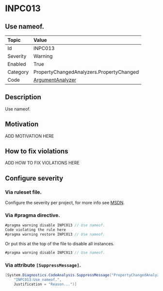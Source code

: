 # INPC013
## Use nameof.

| Topic    | Value
| :--      | :--
| Id       | INPC013
| Severity | Warning
| Enabled  | True
| Category | PropertyChangedAnalyzers.PropertyChanged
| Code     | [ArgumentAnalyzer]([ArgumentAnalyzer](https://github.com/DotNetAnalyzers/PropertyChangedAnalyzers/blob/master/PropertyChangedAnalyzers/NodeAnalyzers/ArgumentAnalyzer.cs))

## Description

Use nameof.

## Motivation

ADD MOTIVATION HERE

## How to fix violations

ADD HOW TO FIX VIOLATIONS HERE

<!-- start generated config severity -->
## Configure severity

### Via ruleset file.

Configure the severity per project, for more info see [MSDN](https://msdn.microsoft.com/en-us/library/dd264949.aspx).

### Via #pragma directive.
```C#
#pragma warning disable INPC013 // Use nameof.
Code violating the rule here
#pragma warning restore INPC013 // Use nameof.
```

Or put this at the top of the file to disable all instances.
```C#
#pragma warning disable INPC013 // Use nameof.
```

### Via attribute `[SuppressMessage]`.

```C#
[System.Diagnostics.CodeAnalysis.SuppressMessage("PropertyChangedAnalyzers.PropertyChanged", 
    "INPC013:Use nameof.", 
    Justification = "Reason...")]
```
<!-- end generated config severity -->